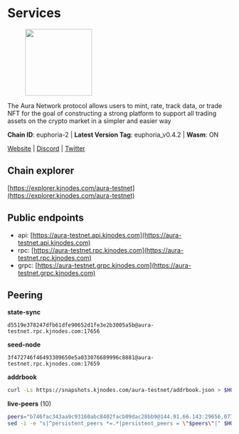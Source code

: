 # Services

<figure><img src="https://raw.githubusercontent.com/kj89/testnet_manuals/main/pingpub/logos/aura.png" width="150" alt=""><figcaption></figcaption></figure>

The Aura Network protocol allows users to mint, rate, track data,  or trade NFT for the goal of constructing a strong platform to  support all trading assets on the crypto market in a simpler and easier way

**Chain ID**: euphoria-2 | **Latest Version Tag**: euphoria_v0.4.2 | **Wasm**: ON

[Website](https://aura.network) | [Discord](https://discord.gg/hpvF5QcWRf) | [Twitter](https://twitter.com/AuraNetworkHQ)




## Chain explorer
[https://explorer.kjnodes.com/aura-testnet](https://explorer.kjnodes.com/aura-testnet)

## Public endpoints

* api: [https://aura-testnet.api.kjnodes.com](https://aura-testnet.api.kjnodes.com)
* rpc: [https://aura-testnet.rpc.kjnodes.com](https://aura-testnet.rpc.kjnodes.com)
* grpc: [https://aura-testnet.grpc.kjnodes.com](https://aura-testnet.grpc.kjnodes.com)

## Peering

**state-sync**

```text
d5519e378247dfb61dfe90652d1fe3e2b3005a5b@aura-testnet.rpc.kjnodes.com:17656
```

**seed-node**

```text
3f472746f46493309650e5a033076689996c8881@aura-testnet.rpc.kjnodes.com:17659
```

**addrbook**
```bash
curl -Ls https://snapshots.kjnodes.com/aura-testnet/addrbook.json > $HOME/.aura/config/addrbook.json
```

**live-peers** (10)
```bash
peers="b746fac343aa9c93160abc8402facb09dac28bb9@144.91.66.143:29656,0770c2687cc34d59ca62270960d3ffcad6e42cf8@65.108.233.44:21656,b130852645cc3d7925cfccd14d97425a2260e7ec@65.109.82.106:19656,7812205773ac30f3d47200ac2391c79896c60135@54.254.220.113:26656,d5519e378247dfb61dfe90652d1fe3e2b3005a5b@65.109.68.190:17656,b2394ad608075aa405cdf4ab55e36376d93f7b1d@65.108.206.118:56656,5b2758dfcbcbc19b9a0ee04c09008b67c98cd7d9@162.244.35.40:24656,3d6b07bdb11754c8c8512525dac109d8bdee3857@65.21.53.39:7656,94f09cc1e0d2357c8c8423589c42dc7721387a60@176.9.44.113:26686,e3dbeeeb2dea9912610b92a436dfe3cb831a94e4@65.108.195.29:36126"
sed -i -e "s|^persistent_peers *=.*|persistent_peers = \"$peers\"|" $HOME/.aura/config/config.toml
```
